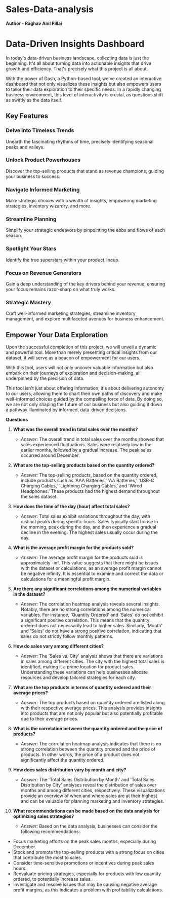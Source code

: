 # Sales-Data-analysis

**Author - Raghav Anil Pillai**

# Data-Driven Insights Dashboard

In today's data-driven business landscape, collecting data is just the beginning. It's all about turning data into actionable insights that drive growth and efficiency. That's precisely what this project is all about.

With the power of Dash, a Python-based tool, we've created an interactive dashboard that not only visualizes these insights but also empowers users to tailor their data exploration to their specific needs. In a rapidly changing business environment, this level of interactivity is crucial, as questions shift as swiftly as the data itself.

## Key Features

### Delve into Timeless Trends
Unearth the fascinating rhythms of time, precisely identifying seasonal peaks and valleys.

### Unlock Product Powerhouses
Discover the top-selling products that stand as revenue champions, guiding your business to success.

### Navigate Informed Marketing
Make strategic choices with a wealth of insights, empowering marketing strategies, inventory wizardry, and more.

### Streamline Planning
Simplify your strategic endeavors by pinpointing the ebbs and flows of each season.

### Spotlight Your Stars
Identify the true superstars within your product lineup.

### Focus on Revenue Generators
Gain a deep understanding of the key drivers behind your revenue, ensuring your focus remains razor-sharp on what truly works.

### Strategic Mastery
Craft well-informed marketing strategies, streamline inventory management, and explore multifaceted avenues for business enhancement.

## Empower Your Data Exploration

Upon the successful completion of this project, we will unveil a dynamic and powerful tool. More than merely presenting critical insights from our dataset, it will serve as a beacon of empowerment for our users.

With this tool, users will not only uncover valuable information but also embark on their journeys of exploration and decision-making, all underpinned by the precision of data.

This tool isn't just about offering information; it's about delivering autonomy to our users, allowing them to chart their own paths of discovery and make well-informed choices guided by the compelling force of data. By doing so, we are not only shaping the future of our business but also guiding it down a pathway illuminated by informed, data-driven decisions.

**Questions**

1. **What was the overall trend in total sales over the months?**
   - *Answer:* The overall trend in total sales over the months showed that sales experienced fluctuations. Sales were relatively low in the earlier months, followed by a gradual increase. The peak sales occurred around December.

2. **What are the top-selling products based on the quantity ordered?**
   - *Answer:* The top-selling products, based on the quantity ordered, include products such as 'AAA Batteries,' 'AA Batteries,' 'USB-C Charging Cables,' 'Lightning Charging Cables,' and 'Wired Headphones.' These products had the highest demand throughout the sales dataset.

3. **How does the time of the day (hour) affect total sales?**
   - *Answer:* Total sales exhibit variations throughout the day, with distinct peaks during specific hours. Sales typically start to rise in the morning, peak during the day, and then experience a gradual decline in the evening. The highest sales usually occur during the day.

4. **What is the average profit margin for the products sold?**
   - *Answer:* The average profit margin for the products sold is approximately -inf. This value suggests that there might be issues with the dataset or calculations, as an average profit margin cannot be negative infinity. It is essential to examine and correct the data or calculations for a meaningful profit margin.

5. **Are there any significant correlations among the numerical variables in the dataset?**
   - *Answer:* The correlation heatmap analysis reveals several insights. Notably, there are no strong correlations among the numerical variables. For instance, 'Quantity Ordered' and 'Sales' do not exhibit a significant positive correlation. This means that the quantity ordered does not necessarily lead to higher sales. Similarly, 'Month' and 'Sales' do not have a strong positive correlation, indicating that sales do not strictly follow monthly patterns.

6. **How do sales vary among different cities?**
   - *Answer:* The 'Sales vs. City' analysis shows that there are variations in sales among different cities. The city with the highest total sales is identified, making it a prime location for product sales. Understanding these variations can help businesses allocate resources and develop tailored strategies for each city.

7. **What are the top products in terms of quantity ordered and their average prices?**
   - *Answer:* The top products based on quantity ordered are listed along with their respective average prices. This analysis provides insights into products that are not only popular but also potentially profitable due to their average prices.

8. **What is the correlation between the quantity ordered and the price of products?**
   - *Answer:* The correlation heatmap analysis indicates that there is no strong correlation between the quantity ordered and the price of products. In other words, the price of a product does not significantly affect the quantity ordered.

9. **How does sales distribution vary by month and city?**
   - *Answer:* The 'Total Sales Distribution by Month' and 'Total Sales Distribution by City' analyses reveal the distribution of sales over months and among different cities, respectively. These visualizations provide an overview of when and where sales are at their highest and can be valuable for planning marketing and inventory strategies.

10. **What recommendations can be made based on the data analysis for optimizing sales strategies?**
    - *Answer:* Based on the data analysis, businesses can consider the following recommendations:

   - Focus marketing efforts on the peak sales months, especially during December.
   - Stock and promote the top-selling products with a strong focus on cities that contribute the most to sales.
   - Consider time-sensitive promotions or incentives during peak sales hours.
   - Reevaluate pricing strategies, especially for products with low quantity ordered, to potentially increase sales.
   - Investigate and resolve issues that may be causing negative average profit margins, as this indicates a problem with profitability calculations.
